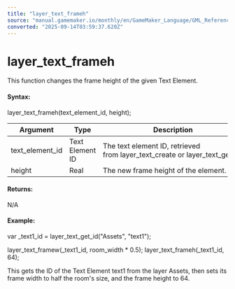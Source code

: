 ```yaml
---
title: "layer_text_frameh"
source: "manual.gamemaker.io/monthly/en/GameMaker_Language/GML_Reference/Asset_Management/Rooms/Text_Functions/layer_text_frameh.htm"
converted: "2025-09-14T03:59:37.620Z"
---
```


# layer\_text\_frameh

This function changes the frame height of the given Text Element.

#### Syntax:

layer\_text\_frameh(text\_element\_id, height);

| Argument | Type | Description |
| --- | --- | --- |
| text_element_id | Text Element ID | The text element ID, retrieved from layer_text_create or layer_text_get_id. |
| height | Real | The new frame height of the element. |

#### Returns:

N/A

#### Example:

var \_text1\_id = layer\_text\_get\_id("Assets", "text1");

layer\_text\_framew(\_text1\_id, room\_width \* 0.5);
layer\_text\_frameh(\_text1\_id, 64);

This gets the ID of the Text Element text1 from the layer Assets, then sets its frame width to half the room's size, and the frame height to 64.